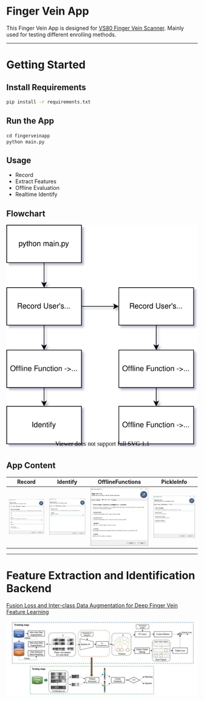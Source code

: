 # Finger Vein App

This Finger Vein App is designed for [VS80 Finger Vein Scanner](https://www.futronic-tech.com/pro-detail.php?pro_id=1531). Mainly used for testing different enrolling methods.

---

# Getting Started

## Install Requirements

```bash
pip install -r requirements.txt
```

## Run the App

```
cd fingerveinapp
python main.py
```

## Usage

- Record
- Extract Features
- Offline Evaluation
- Realtime Identify

## Flowchart

![flow](images/flowchart.svg)

## App Content

| Record                   | Identify                 | OfflineFunctions         | PickleInfo               |
| ------------------------ | ------------------------ | ------------------------ | ------------------------ |
| ![tab1](images/tab1.jpg) | ![tab2](images/tab2.jpg) | ![tab3](images/tab3.jpg) | ![tab4](images/tab4.jpg) |

---

# Feature Extraction and Identification Backend

[Fusion Loss and Inter-class Data Augmentation for Deep Finger Vein Feature Learning](https://www.sciencedirect.com/science/article/abs/pii/S0957417421000257)

![cnn](images/CNN_architecture.jpg)
